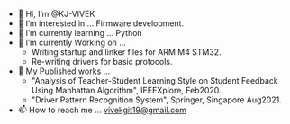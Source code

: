 - 👋 Hi, I’m @KJ-VIVEK
- 👀 I’m interested in ... Firmware development.
- 🌱 I’m currently learning ... Python
- 🌱 I’m currently Working on ... 
     - Writing startup and linker files for ARM M4 STM32.
     - Re-writing drivers for basic protocols.
- 👀 My Published works ... 
     - "Analysis of Teacher-Student Learning Style on Student Feedback Using Manhattan Algorithm", IEEEXplore, Feb2020.
     - "Driver Pattern Recognition System", Springer, Singapore Aug2021.
- 📫 How to reach me ... vivekgit19@gmail.com

<!---
KJ-VIVEK/KJ-VIVEK is a ✨ special ✨ repository because its `README.md` (this file) appears on your GitHub profile.
You can click the Preview link to take a look at your changes.
--->
